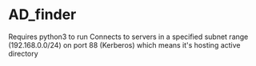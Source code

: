 # AD_finder

Requires python3 to run
Connects to servers in a specified subnet range (192.168.0.0/24) on port 88 (Kerberos) which means it's hosting active directory
